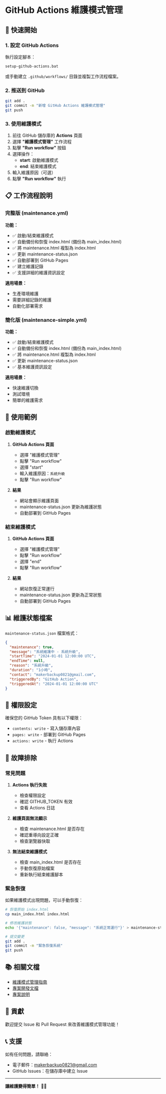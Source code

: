 # GitHub Actions 維護模式管理

## 🚀 快速開始

### 1. 設定 GitHub Actions

執行設定腳本：
```bash
setup-github-actions.bat
```

或手動建立 `.github/workflows/` 目錄並複製工作流程檔案。

### 2. 推送到 GitHub

```bash
git add .
git commit -m "新增 GitHub Actions 維護模式管理"
git push
```

### 3. 使用維護模式

1. 前往 GitHub 儲存庫的 **Actions** 頁面
2. 選擇 **"維護模式管理"** 工作流程
3. 點擊 **"Run workflow"** 按鈕
4. 選擇操作：
   - **start**: 啟動維護模式
   - **end**: 結束維護模式
5. 輸入維護原因（可選）
6. 點擊 **"Run workflow"** 執行

## 📋 工作流程說明

### 完整版 (maintenance.yml)

**功能：**
- ✅ 啟動/結束維護模式
- ✅ 自動備份和恢復 index.html (備份為 main_index.html)
- ✅ 將 maintenance.html 複製為 index.html
- ✅ 更新 maintenance-status.json
- ✅ 自動部署到 GitHub Pages
- ✅ 建立維護記錄
- ✅ 支援詳細的維護資訊設定

**適用場景：**
- 生產環境維護
- 需要詳細記錄的維護
- 自動化部署需求

### 簡化版 (maintenance-simple.yml)

**功能：**
- ✅ 啟動/結束維護模式
- ✅ 自動備份和恢復 index.html (備份為 main_index.html)
- ✅ 將 maintenance.html 複製為 index.html
- ✅ 更新 maintenance-status.json
- ✅ 基本維護資訊設定

**適用場景：**
- 快速維護切換
- 測試環境
- 簡單的維護需求

## 🔧 使用範例

### 啟動維護模式

1. **GitHub Actions 頁面**
   - 選擇 "維護模式管理"
   - 點擊 "Run workflow"
   - 選擇 "start"
   - 輸入維護原因：`系統升級`
   - 點擊 "Run workflow"

2. **結果**
   - 網站會顯示維護頁面
   - maintenance-status.json 更新為維護狀態
   - 自動部署到 GitHub Pages

### 結束維護模式

1. **GitHub Actions 頁面**
   - 選擇 "維護模式管理"
   - 點擊 "Run workflow"
   - 選擇 "end"
   - 點擊 "Run workflow"

2. **結果**
   - 網站恢復正常運行
   - maintenance-status.json 更新為正常狀態
   - 自動部署到 GitHub Pages

## 📊 維護狀態檔案

`maintenance-status.json` 檔案格式：

```json
{
  "maintenance": true,
  "message": "系統維護中 - 系統升級",
  "startTime": "2024-01-01 12:00:00 UTC",
  "endTime": null,
  "reason": "系統升級",
  "duration": "1小時",
  "contact": "makerbackup0821@gmail.com",
  "triggeredBy": "GitHub Action",
  "triggeredAt": "2024-01-01 12:00:00 UTC"
}
```

## 🔐 權限設定

確保您的 GitHub Token 具有以下權限：

- `contents: write` - 寫入儲存庫內容
- `pages: write` - 部署到 GitHub Pages
- `actions: write` - 執行 Actions

## 🚨 故障排除

### 常見問題

1. **Actions 執行失敗**
   - 檢查權限設定
   - 確認 GITHUB_TOKEN 有效
   - 查看 Actions 日誌

2. **維護頁面無法顯示**
   - 檢查 maintenance.html 是否存在
   - 確認重導向設定正確
   - 檢查瀏覽器快取

3. **無法結束維護模式**
   - 檢查 main_index.html 是否存在
   - 手動恢復原始檔案
   - 重新執行結束維護腳本

### 緊急恢復

如果維護模式出現問題，可以手動恢復：

```bash
# 恢復原始 index.html
cp main_index.html index.html

# 修改維護狀態
echo '{"maintenance": false, "message": "系統正常運行"}' > maintenance-status.json

# 提交變更
git add .
git commit -m "緊急恢復系統"
git push
```

## 📚 相關文檔

- [維護模式管理指南](docs/MAINTENANCE_GUIDE.md)
- [專案開發文檔](dev.md)
- [專案說明](README.md)

## 🤝 貢獻

歡迎提交 Issue 和 Pull Request 來改善維護模式管理功能！

## 📞 支援

如有任何問題，請聯絡：
- 電子郵件：makerbackup0821@gmail.com
- GitHub Issues：在儲存庫中建立 Issue

---

**讓維護變得簡單！** 🔧✨
